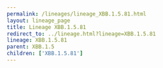 ```yaml
---
permalink: /lineages/lineage_XBB.1.5.81.html
layout: lineage_page
title: Lineage XBB.1.5.81
redirect_to: ../lineage.html?lineage=XBB.1.5.81
lineage: XBB.1.5.81
parent: XBB.1.5
children: ['XBB.1.5.81']
---
```

